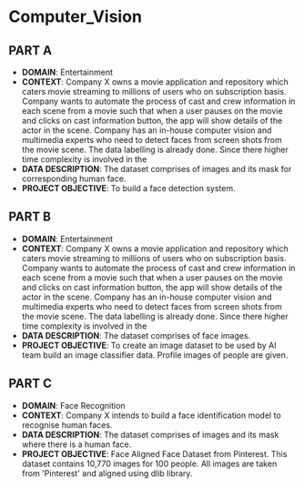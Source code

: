 # Computer_Vision

## PART A
- **DOMAIN**: Entertainment
- **CONTEXT**: Company X owns a movie application and repository which caters movie streaming to millions of users who on subscription basis.
Company wants to automate the process of cast and crew information in each scene from a movie such that when a user pauses on the movie
and clicks on cast information button, the app will show details of the actor in the scene. Company has an in-house computer vision and
multimedia experts who need to detect faces from screen shots from the movie scene.
The data labelling is already done. Since there higher time complexity is involved in the
- **DATA DESCRIPTION**: The dataset comprises of images and its mask for corresponding human face.
- **PROJECT OBJECTIVE**: To build a face detection system.

## PART B
- **DOMAIN**: Entertainment
- **CONTEXT**: Company X owns a movie application and repository which caters movie streaming to millions of users who on subscription
basis. Company wants to automate the process of cast and crew information in each scene from a movie such that when a user pauses on
the movie and clicks on cast information button, the app will show details of the actor in the scene. Company has an in-house computer
vision and multimedia experts who need to detect faces from screen shots from the movie scene.
The data labelling is already done. Since there higher time complexity is involved in the
- **DATA DESCRIPTION**: The dataset comprises of face images.
- **PROJECT OBJECTIVE**: To create an image dataset to be used by AI team build an image classifier data. Profile images of people are given.

## PART C

- **DOMAIN**: Face Recognition
- **CONTEXT**: Company X intends to build a face identification model to recognise human faces.
- **DATA DESCRIPTION**: The dataset comprises of images and its mask where there is a human face.
- **PROJECT OBJECTIVE**: Face Aligned Face Dataset from Pinterest. This dataset contains 10,770 images for 100 people. All images are taken
from 'Pinterest' and aligned using dlib library.
